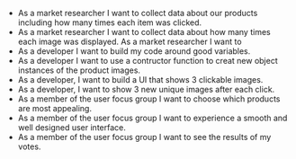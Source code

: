 - As a market researcher I want to collect data about our products including how many times each item was clicked.
- As a market researcher I want to collect data about how many times each image was displayed.
As a market researcher I want to 
- As a developer I want to build my code around good variables.
- As a developer I want to use a contructor function to creat new object instances of the product images.
- As a developer, I want to build a UI that shows 3 clickable images.
- As a developer, I want to show 3 new unique images after each click.
- As a member of the user focus group I want to choose which products are most appealing.
- As a member of the user focus group I want to experience a smooth and well designed user interface.
- As a member of the user focus group I want to see the results of my votes.

